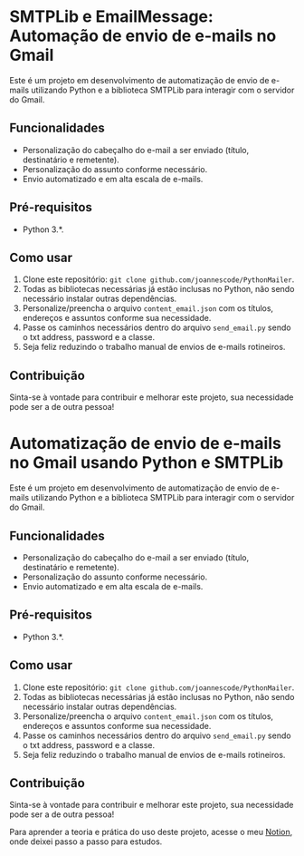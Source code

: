 # SMTPLib e EmailMessage: Automação de envio de e-mails no Gmail

Este é um projeto em desenvolvimento de automatização de envio de e-mails utilizando Python e a biblioteca SMTPLib para interagir com o servidor do Gmail.

## Funcionalidades

- Personalização do cabeçalho do e-mail a ser enviado (título, destinatário e remetente).
- Personalização do assunto conforme necessário.
- Envio automatizado e em alta escala de e-mails.

## Pré-requisitos

- Python 3.*.

## Como usar

1. Clone este repositório: `git clone github.com/joannescode/PythonMailer`.
2. Todas as bibliotecas necessárias já estão inclusas no Python, não sendo necessário instalar outras dependências.
3. Personalize/preencha o arquivo `content_email.json` com os títulos, endereços e assuntos conforme sua necessidade.
4. Passe os caminhos necessários dentro do arquivo `send_email.py` sendo o txt address, password e a classe.
5. Seja feliz reduzindo o trabalho manual de envios de e-mails rotineiros.

## Contribuição

Sinta-se à vontade para contribuir e melhorar este projeto, sua necessidade pode ser a de outra pessoa! 

# Automatização de envio de e-mails no Gmail usando Python e SMTPLib

Este é um projeto em desenvolvimento de automatização de envio de e-mails utilizando Python e a biblioteca SMTPLib para interagir com o servidor do Gmail.

## Funcionalidades

- Personalização do cabeçalho do e-mail a ser enviado (título, destinatário e remetente).
- Personalização do assunto conforme necessário.
- Envio automatizado e em alta escala de e-mails.

## Pré-requisitos

- Python 3.*.

## Como usar

1. Clone este repositório: `git clone github.com/joannescode/PythonMailer`.
2. Todas as bibliotecas necessárias já estão inclusas no Python, não sendo necessário instalar outras dependências.
3. Personalize/preencha o arquivo `content_email.json` com os títulos, endereços e assuntos conforme sua necessidade.
4. Passe os caminhos necessários dentro do arquivo `send_email.py` sendo o txt address, password e a classe.
5. Seja feliz reduzindo o trabalho manual de envios de e-mails rotineiros.

## Contribuição

Sinta-se à vontade para contribuir e melhorar este projeto, sua necessidade pode ser a de outra pessoa! 

Para aprender a teoria e prática do uso deste projeto, acesse o meu [Notion](https://www.notion.so/SMTPLib-and-Others-Gmail-Automation-0c35876a6e6643078dfae744c3446f59?pvs=4), onde deixei passo a passo para estudos.

